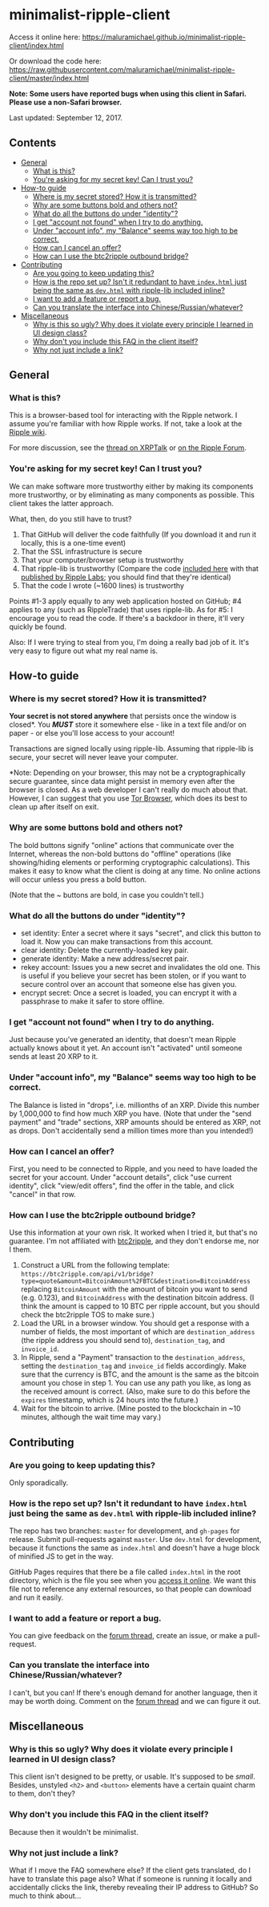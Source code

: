# minimalist-ripple-client

Access it online here: https://maluramichael.github.io/minimalist-ripple-client/index.html

Or download the code here: https://raw.githubusercontent.com/maluramichael/minimalist-ripple-client/master/index.html

**Note: Some users have reported bugs when using this client in Safari. Please use a non-Safari browser.**

Last updated: September 12, 2017.


## Contents

- [General](#general)
  - [What is this?](#what-is-this)
  - [You're asking for my secret key! Can I trust you?](#youre-asking-for-my-secret-key-can-i-trust-you)
- [How-to guide](#how-to-guide)
  - [Where is my secret stored? How it is transmitted?](#where-is-my-secret-stored-how-it-is-transmitted)
  - [Why are some buttons bold and others not?](#why-are-some-buttons-bold-and-others-not)
  - [What do all the buttons do under "identity"?](#what-do-all-the-buttons-do-under-identity)
  - [I get "account not found" when I try to do anything.](#i-get-account-not-found-when-i-try-to-do-anything)
  - [Under "account info", my "Balance" seems way too high to be correct.](#under-account-info-my-balance-seems-way-too-high-to-be-correct)
  - [How can I cancel an offer?](#how-can-i-cancel-an-offer)
  - [How can I use the btc2ripple outbound bridge?](#how-can-i-use-the-btc2ripple-outbound-bridge)
- [Contributing](#contributing)
  - [Are you going to keep updating this?](#are-you-going-to-keep-updating-this)
  - [How is the repo set up? Isn't it redundant to have `index.html` just being the same as `dev.html` with ripple-lib included inline?](#how-is-the-repo-set-up-isnt-it-redundant-to-have-indexhtml-just-being-the-same-as-devhtml-with-ripple-lib-included-inline)
  - [I want to add a feature or report a bug.](#i-want-to-add-a-feature-or-report-a-bug)
  - [Can you translate the interface into Chinese/Russian/whatever?](#can-you-translate-the-interface-into-chineserussianwhatever)
- [Miscellaneous](#miscellaneous)
  - [Why is this so ugly? Why does it violate every principle I learned in UI design class?](#why-is-this-so-ugly-why-does-it-violate-every-principle-i-learned-in-ui-design-class)
  - [Why don't you include this FAQ in the client itself?](#why-dont-you-include-this-faq-in-the-client-itself)
  - [Why not just include a link?](#why-not-just-include-a-link)



## General

### What is this?

This is a browser-based tool for interacting with the Ripple network. I assume you're familiar with how Ripple works. If not, take a look at the [Ripple wiki](https://wiki.ripple.com/Main_Page).

For more discussion, see the [thread on XRPTalk](https://xrptalk.org/topic/6792-minimalist-ripple-client/) or [on the Ripple Forum](https://forum.ripple.com/viewtopic.php?f=1&t=10446).


### You're asking for my secret key! Can I trust you?

We can make software more trustworthy either by making its components more trustworthy, or by eliminating as many components as possible. This client takes the latter approach.

What, then, do you still have to trust?

1. That GitHub will deliver the code faithfully (If you download it and run it locally, this is a one-time event)
2. That the SSL infrastructure is secure
3. That your computer/browser setup is trustworthy
4. That ripple-lib is trustworthy (Compare the code [included here](https://github.com/jatchili/minimalist-ripple-client/blob/master/index.html#L194-L205) with that [published by Ripple Labs](https://github.com/ripple/bower-ripple/blob/a734cc8484f7fa0aa97fbe22a23e3e6e68e7f044/ripple-min.js); you should find that they're identical)
5. That the code I wrote (~1600 lines) is trustworthy

Points #1-3 apply equally to any web application hosted on GitHub; #4 applies to any (such as RippleTrade) that uses ripple-lib. As for #5: I encourage you to read the code. If there's a backdoor in there, it'll very quickly be found.

Also: If I were trying to steal from you, I'm doing a really bad job of it. It's very easy to figure out what my real name is.


## How-to guide


### Where is my secret stored? How it is transmitted?

**Your secret is not stored anywhere** that persists once the window is closed\*. You ***MUST*** store it somewhere else - like in a text file and/or on paper - or else you'll lose access to your account!

Transactions are signed locally using ripple-lib. Assuming that ripple-lib is secure, your secret will never leave your computer.

\*Note: Depending on your browser, this may not be a cryptographically secure guarantee, since data might persist in memory even after the browser is closed. As a web developer I can't really do much about that. However, I can suggest that you use [Tor Browser](https://www.torproject.org/download/download), which does its best to clean up after itself on exit.


### Why are some buttons bold and others not?

The bold buttons signify "online" actions that communicate over the Internet, whereas the non-bold buttons do "offline" operations (like showing/hiding elements or performing cryptographic calculations). This makes it easy to know what the client is doing at any time. No online actions will occur unless you press a bold button.

(Note that the ~ buttons are bold, in case you couldn't tell.)


### What do all the buttons do under "identity"?

* set identity: Enter a secret where it says "secret", and click this button to load it. Now you can make transactions from this account.
* clear identity: Delete the currently-loaded key pair.
* generate identity: Make a new address/secret pair.
* rekey account: Issues you a new secret and invalidates the old one. This is useful if you believe your secret has been stolen, or if you want to secure control over an account that someone else has given you.
* encrypt secret: Once a secret is loaded, you can encrypt it with a passphrase to make it safer to store offline.


### I get "account not found" when I try to do anything.

Just because you've generated an identity, that doesn't mean Ripple actually knows about it yet. An account isn't "activated" until someone sends at least 20 XRP to it.


### Under "account info", my "Balance" seems way too high to be correct.

The Balance is listed in "drops", i.e. millionths of an XRP. Divide this number by 1,000,000 to find how much XRP you have. (Note that under the "send payment" and "trade" sections, XRP amounts should be entered as XRP, not as drops. Don't accidentally send a million times more than you intended!)


### How can I cancel an offer?

First, you need to be connected to Ripple, and you need to have loaded the secret for your account. Under "account details", click "use current identity", click "view/edit offers", find the offer in the table, and click "cancel" in that row.


### How can I use the btc2ripple outbound bridge?
 
Use this information at your own risk. It worked when I tried it, but that's no guarantee. I'm not affiliated with [btc2ripple](https://btc2ripple.com/#/), and they don't endorse me, nor I them.
 
1. Construct a URL from the following template: `https://btc2ripple.com/api/v1/bridge?type=quote&amount=BitcoinAmount%2FBTC&destination=BitcoinAddress` replacing `BitcoinAmount` with the amount of bitcoin you want to send (e.g. 0.123), and `BitcoinAddress` with the destination bitcoin address. (I think the amount is capped to 10 BTC per ripple account, but you should check the btc2ripple TOS to make sure.)
2. Load the URL in a browser window. You should get a response with a number of fields, the most important of which are `destination_address` (the ripple address you should send to), `destination_tag`, and `invoice_id`.
3. In Ripple, send a "Payment" transaction to the `destination_address`, setting the `destination_tag` and `invoice_id` fields accordingly. Make sure that the currency is BTC, and the amount is the same as the bitcoin amount you chose in step 1. You can use any path you like, as long as the received amount is correct. (Also, make sure to do this before the `expires` timestamp, which is 24 hours into the future.)
4. Wait for the bitcoin to arrive. (Mine posted to the blockchain in ~10 minutes, although the wait time may vary.)


## Contributing

### Are you going to keep updating this?

Only sporadically.

### How is the repo set up? Isn't it redundant to have `index.html` just being the same as `dev.html` with ripple-lib included inline?

The repo has two branches: `master` for development, and `gh-pages` for release. Submit pull-requests against `master`. Use `dev.html` for development, because it functions the same as `index.html` and doesn't have a huge block of minified JS to get in the way.

GitHub Pages requires that there be a file called `index.html` in the root directory, which is the file you see when you [access it online](https://jatchili.github.io/minimalist-ripple-client). We want this file not to reference any external resources, so that people can download and run it easily.


### I want to add a feature or report a bug.

You can give feedback on the [forum thread](https://xrptalk.org/topic/6792-minimalist-ripple-client/), create an issue, or make a pull-request.


### Can you translate the interface into Chinese/Russian/whatever?

I can't, but you can! If there's enough demand for another language, then it may be worth doing. Comment on the [forum thread](https://xrptalk.org/topic/6792-minimalist-ripple-client/) and we can figure it out.


## Miscellaneous

### Why is this so ugly? Why does it violate every principle I learned in UI design class?

This client isn't designed to be pretty, or usable. It's supposed to be *small*. Besides, unstyled `<h2>` and `<button>` elements have a certain quaint charm to them, don't they?

### Why don't you include this FAQ in the client itself?

Because then it wouldn't be minimalist.

### Why not just include a link?

What if I move the FAQ somewhere else? If the client gets translated, do I have to translate this page also? What if someone is running it locally and accidentally clicks the link, thereby revealing their IP address to GitHub? So much to think about...
